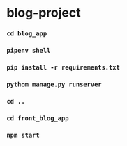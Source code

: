 # blog-project

### `cd blog_app`
### `pipenv shell`
### `pip install -r requirements.txt`
### `pythom manage.py runserver`

### `cd ..`
### `cd front_blog_app`

### `npm start`
